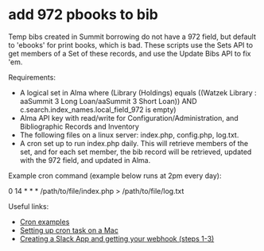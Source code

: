 # add 972 pbooks to bib
Temp bibs created in Summit borrowing do not have a 972 field, but default to 'ebooks' for print books, which is bad. These scripts use the Sets API to get members of a Set of these records, and use the Update Bibs API to fix 'em.

Requirements:
* A logical set in Alma
where (Library (Holdings) equals ((Watzek Library : aaSummit 3 Long Loan/aaSummit 3 Short Loan)) AND c.search.index_names.local_field_972 is empty)
* Alma API key with read/write for Configuration/Administration, and Bibliographic Records and Inventory
* The following files on a linux server: index.php, config.php, log.txt.
* A cron set up to run index.php daily. This will retrieve members of the set, and for each set member, the bib record will be retrieved, updated with the 972 field, and updated in Alma.

Example cron command (example below runs at 2pm every day):

0 14 * * * /path/to/file/index.php > /path/to/file/log.txt


Useful links:
* [Cron examples](https://crontab.guru/examples.html)
* [Setting up cron task on a Mac](https://betterprogramming.pub/how-to-execute-a-cron-job-on-mac-with-crontab-b2decf2968eb)
* [Creating a Slack App and getting your webhook (steps 1-3)](https://api.slack.com/messaging/webhooks#getting_started)
